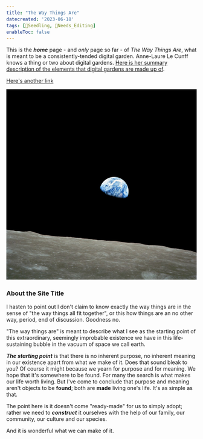 ```yaml
---
title: "The Way Things Are"
datecreated: '2023-06-18'
tags: [🌱Seedling, 🧹Needs_Editing]
enableToc: false
---
```

This is the ***home*** page - and *only* page so far - of *The Way Things Are*, what is meant to be a consistently-tended digital garden. Anne-Laure Le Cunff knows a thing or two about digital gardens. [Here is her summary description of the elements that digital gardens are made up of](https://nesslabs.com/digital-garden-set-up).

[Here's another link](https://grantstracks.com/)

![Earthrise taken from Apollo 8](notes/images/NASA-Apollo8-Dec24-Earthrise.jpg#right50)
### About the Site Title

 I hasten to point out I don't claim to know exactly the way things are in the sense of "the way things all fit together", or this how things are an no other way, period, end of discussion. Goodness no. 

"The way things are" is meant to describe what I see as the starting point of this extraordinary, seemingly improbable existence we have in this life-sustaining bubble in the vacuum of space we call earth.

***The starting point*** is that there is no inherent purpose, no inherent meaning in our existence apart from what we make of it. Does that sound bleak to you? Of course it might because we yearn for purpose and for meaning. We hope that it's somewhere to be found. For many the search is what makes our life worth living. But I've come to conclude that purpose and meaning aren't objects to be **found**; both are **made**  living one's life. It's as simple as that.

The point here is it doesn't come "ready-made" for us to simply adopt; rather we need to ***construct*** it ourselves with the help of our family, our community, our culture and our species.

And it is wonderful what we can make of it.